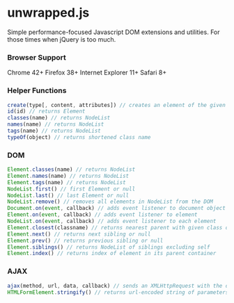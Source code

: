 unwrapped.js
============

Simple performance-focused Javascript DOM extensions and utilities. For those times when jQuery is too much.

### Browser Support
Chrome 42+
Firefox 38+
Internet Explorer 11+
Safari 8+

### Helper Functions
```javascript
create(type[, content, attributes]) // creates an element of the given type, optionally with content as a String, Array of Nodes, or NodeList, and provided attributes
id(id) // returns Element
classes(name) // returns NodeList
names(name) // returns NodeList
tags(name) // returns NodeList
typeOf(object) // returns shortened class name
```

### DOM
```javascript
Element.classes(name) // returns NodeList
Element.names(name) // returns NodeList
Element.tags(name) // returns NodeList
NodeList.first() // first Element or null
NodeList.last() // last Element or null
NodeList.remove() // removes all elements in NodeList from the DOM
Document.on(event, callback) // adds event listener to document object
Element.on(event, callback) // adds event listener to element
NodeList.on(event, callback) // adds event listener to each element
Element.closest(classname) // returns nearest parent with given class or null
Element.next() // returns next sibling or null
Element.prev() // returns previous sibling or null
Element.siblings() // returns NodeList of siblings excluding self
Element.index() // returns index of element in its parent container
```

### AJAX
```javascript
ajax(method, url, data, callback) // sends an XMLHttpRequest with the data urlencoded for GET requests or serialized into JSON otherwise
HTMLFormElement.stringify() // returns url-encoded string of parameters and values
```